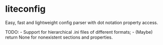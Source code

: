 # liteconfig
Easy, fast and lightweight config parser with dot notation property access.



TODO:
    - Support for hierarchical .ini files of different formats;
    - (Maybe) return None for nonexistent sections and properties.

